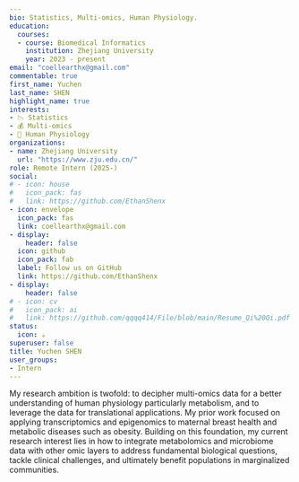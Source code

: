 ```yaml
---
bio: Statistics, Multi-omics, Human Physiology.
education:
  courses:
  - course: Biomedical Informatics
    institution: Zhejiang University
    year: 2023 - present
email: "coellearthx@gmail.com"
commentable: true
first_name: Yuchen
last_name: SHEN
highlight_name: true
interests:
- 📉 Statistics
- 💰 Multi-omics
- 🤰 Human Physiology
organizations:
- name: Zhejiang University
  url: "https://www.zju.edu.cn/"
role: Remote Intern (2025-)
social:
# - icon: house
#   icon_pack: fas
#   link: https://github.com/EthanShenx
- icon: envelope
  icon_pack: fas
  link: coellearthx@gmail.com
- display:
    header: false
  icon: github
  icon_pack: fab
  label: Follow us on GitHub
  link: https://github.com/EthanShenx
- display:
    header: false
# - icon: cv
#   icon_pack: ai
#   link: https://github.com/qqqq414/File/blob/main/Resume_Qi%20Qi.pdf
status:
  icon: ☕️
superuser: false
title: Yuchen SHEN
user_groups:
- Intern
---
```


My research ambition is twofold: to decipher multi-omics data for a better understanding of human physiology particularly metabolism, and to leverage the data for translational applications. My prior work focused on applying transcriptomics and epigenomics to maternal breast health and metabolic diseases such as obesity. Building on this foundation, my current research interest lies in how to integrate metabolomics and microbiome data with other omic layers to address fundamental biological questions, tackle clinical challenges, and ultimately benefit populations in marginalized communities.

